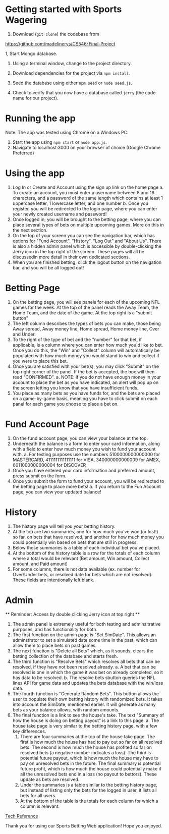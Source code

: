 # Getting started with Sports Wagering

1. Download (`git clone`) the codebase from 

  <a href="https://github.com/madelinerys/CS546-Final-Project">
  https://github.com/madelinerys/CS546-Final-Project</a>

1, Start Mongo database.

1. Using a terminal window, change to the project directory.

1. Download dependencies for the project via `npm install`.

1. Seed the database using either `npm seed` or `node seed.js`.

1. Check to verify that you now have a database called `jerry` (the code name
for our project). 

# Running the app

Note: The app was tested using Chrome on a Windows PC.

1. Start the app using `npm start` or `node app.js`.
2. Navigate to localhost:3000 on your browser of choice (Google Chrome Preferred)

# Using the app
1. Log In or Create and Account using the sign up link on the home page
    a. To create an account, you must enter a username between 8 and 16 characters, and a password of the same length which contains at least 1 uppercase letter, 1 lowercase letter, and one number
    b. Once you register, you will be redirected to the login page, where you can enter your newly created username and password!
2. Once logged in, you will be brought to the betting page, where you can place several types of bets on multiple upcoming games. More on this in the next section.
3. On the top of your screen you can see the navigation bar, which has options for "Fund Account",  "History", "Log Out" and "About Us". There is also a hidden admin panel which is accessible by double-clicking the Jerry icon in the top right of the screen. These pages will all be discussedin more detail in their own dedicated sections.
4. When you are finished betting, click the logout button on the navigation bar, and you will be all logged out!

# Betting Page
1. On the betting page, you will see panels for each of the upcoming NFL games for the week. At the top of the panel reads the Away Team, the Home Team, and the date of the game. At the top right is a "submit button" 
2. The left column describes the types of bets you can make, those being Away spread, Away money line, Home spread, Home money line, Over and Under.
3. To the right of the type of bet and the "number" for that bet, if applicable, is a column where you can enter how much you'd like to bet. Once you do this, the "Win" and "Collect" column will automatically be populated with how much money you would stand to win and collect if you were to place this bet.
4. Once you are satisfied with your bet(s), you may click "Submit" on the top right corner of the panel. If the bet is accepted, the box will then read "CONFIRMED". 
    a. NOTE: if you do not have enough money in your account to place the bet as you have indicated, an alert will pop up on the screen letting you know that you have insufficient funds.
5. You place as many bets as you have funds for, and the bets are placed on a game-by-game basis, meaning you have to click submit on each panel for each game you choose to place a bet on.

# Fund Account Page
1. On the fund account page, you can view your balance at the top.
2. Underneath the balance is a form to enter your card information, along with a field to enter how much money you wish to fund your account with.
    a. For testing purposes use the numbers 5100000000000000 for MASTERCARD, 4111111111111111 for VISA, 340000000000009 for AMEX, 6011000000000004 for DISCOVER
3. Once you have entered your card information and preferred amount, press submit on the form.
4. Once you submit the form to fund your account, you will be redirected to the betting page to place more bets!
    a. If you return to the Fun Account page, you can view your updated balance!

# History
1. The history page will tell you your betting history. 
2. At the top are two summaries, one for how much you've won (or lost!) so far, on bets that have resolved, and another for how much money you could potentially win based on bets that are still in progress.
3. Below those summaries is a table of each individual bet you've placed. 
4. At the bottom of the history table is a row for the totals of each column where a total would be relevant (Bet amount, Win amount, Collect amount, and Paid amount)
5. For some columns, there is not data available (ex. number for Over/Under bets, or resolved date for bets which are not resolved). These fields are intentionally left blank.

# Admin
** Reminder: Access by double clicking Jerry icon at top right **
1. The admin panel is extremely useful for both testing and adminsitrative purposes, and has functionality for both.
2. The first function on the admin page is "Set SimDate". This allows an adminstrator to set a simulated date some time in the past, which can allow them to place bets on past games.
3. The next function is "Delete all Bets" which, as it sounds, clears the betting collection of the database and starts fresh.
4. The third function is "Resolve Bets" which resolves all bets that can be resolved, if they have not been resolved already.
    a. A bet that can be resolved is one in which the game it was bet on already completed, so it has data to be resolved.
    b. The resolve bets sbutton queries the NFL lines API for game data and updates the bets database with the win/loss data.
5. The fourth function is "Generate Random Bets". This button allows the user to populate their own betting history with randomized bets. It takes into account the SimDate, mentioned earlier. It will generate as many bets as your balance allows, with random amounts.
6. The final function is a link to see the house's take. The text "Summary of how the house is doing on betting payout" is a link to this page.
    a. The house take page is very similar to the betting history page, with a few key differences. 
      1. There are four summaries at the top of the house take page. The first is how much the house has had to pay out so far on all resolved bets. The second is how much the house has profited so far on resolved bets (a negative number indicates a loss). The third is potential future payout, which is how much the house may have to pay on unresolved bets in the future. The final summary is potential future profit, which is how much the house could potentially make if all the unresolved bets end in a loss (no payout to bettors). These update as bets are resolved.
      2. Under the summaries is a table similar to the betting history page, but instead of listing only the bets for the logged in user, it lists all bets for all users.
      3. At the bottom of the table is the totals for each column for which a column is relevant. 

<a href="doc/TechnicalReferenceSportsWagering.md">Tech Reference</a>

Thank you for using our Sports Betting Web application! Hope you enjoyed. 

